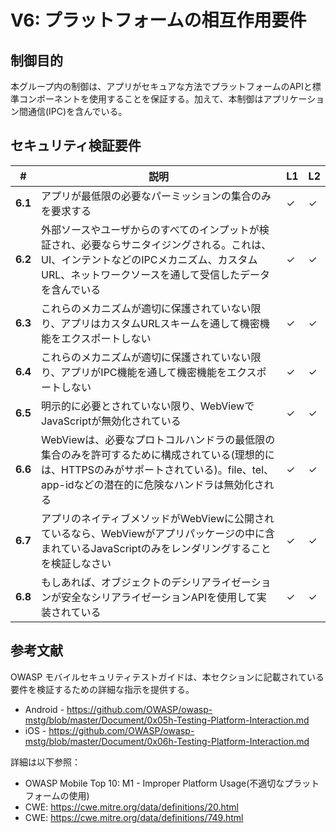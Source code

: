 # V6: プラットフォームの相互作用要件

## 制御目的

本グループ内の制御は、アプリがセキュアな方法でプラットフォームのAPIと標準コンポーネントを使用することを保証する。加えて、本制御はアプリケーション間通信(IPC)を含んでいる。

## セキュリティ検証要件

| # | 説明 | L1 | L2 |
| --- | --- | --- | --- |
| **6.1** | アプリが最低限の必要なパーミッションの集合のみを要求する | ✓ | ✓ |
| **6.2** | 外部ソースやユーザからのすべてのインプットが検証され、必要ならサニタイジングされる。これは、UI、インテントなどのIPCメカニズム、カスタムURL、ネットワークソースを通して受信したデータを含んでいる | ✓ | ✓ |
| **6.3** | これらのメカニズムが適切に保護されていない限り、アプリはカスタムURLスキームを通して機密機能をエクスポートしない | ✓ | ✓ |
| **6.4** | これらのメカニズムが適切に保護されていない限り、アプリがIPC機能を通して機密機能をエクスポートしない | ✓ | ✓ |
| **6.5** | 明示的に必要とされていない限り、WebViewでJavaScriptが無効化されている | ✓ | ✓ |
| **6.6** | WebViewは、必要なプロトコルハンドラの最低限の集合のみを許可するために構成されている(理想的には、HTTPSのみがサポートされている)。file、tel、app-idなどの潜在的に危険なハンドラは無効化される | ✓ | ✓ |
| **6.7** | アプリのネイティブメソッドがWebViewに公開されているなら、WebViewがアプリパッケージの中に含まれているJavaScriptのみをレンダリングすることを検証しなさい | ✓ | ✓ |
| **6.8** | もしあれば、オブジェクトのデシリアライゼーションが安全なシリアライゼーションAPIを使用して実装されている | ✓ | ✓ |

## 参考文献

OWASP モバイルセキュリティテストガイドは、本セクションに記載されている要件を検証するための詳細な指示を提供する。

- Android - https://github.com/OWASP/owasp-mstg/blob/master/Document/0x05h-Testing-Platform-Interaction.md
- iOS - https://github.com/OWASP/owasp-mstg/blob/master/Document/0x06h-Testing-Platform-Interaction.md

詳細は以下参照：

- OWASP Mobile Top 10: M1 - Improper Platform Usage(不適切なプラットフォームの使用)
- CWE: https://cwe.mitre.org/data/definitions/20.html
- CWE: https://cwe.mitre.org/data/definitions/749.html
